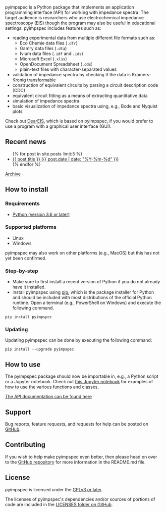 pyimpspec is a Python package that implements an application programming interface (API) for working with impedance spectra.
The target audience is researchers who use electrochemical impedance spectroscopy (EIS) though the program may also be useful in educational settings.
pyimpspec includes features such as:

- reading experimental data from multiple different file formats such as:
	- Eco Chemie data files (`.dfr`)
	- Gamry data files (`.dta`)
	- Ivium data files (`.idf` and `.ids`)
	- Microsoft Excel (`.xlsx`)
	- OpenDocument Spreadsheet (`.ods`)
	- plain-text files with character-separated values
- validation of impedance spectra by checking if the data is Kramers-Kronig transformable
- construction of equivalent circuits by parsing a circuit description code (CDC)
- equivalent circuit fitting as a means of extracting quantitative data
- simulation of impedance spectra
- basic visualization of impedance spectra using, e.g., Bode and Nyquist plots

Check out [DearEIS](https://vyrjana.github.io/DearEIS/), which is based on pyimpspec, if you would prefer to use a program with a graphical user interface (GUI).


## Recent news

<ul>
  {% for post in site.posts limit:5 %}
    <li>
      <a href="{{ site.baseurl }}{{ post.url }}">{{ post.title }} ({{ post.date | date: "%Y-%m-%d" }})</a>
    </li>
  {% endfor %}
</ul>

[Archive](archive.md)


## How to install

### Requirements

- [Python (version 3.6 or later)](https://www.python.org/)


### Supported platforms

- Linux
- Windows

pyimpspec may also work on other platforms (e.g., MacOS) but this has not yet been confirmed.


### Step-by-step

- Make sure to first install a recent version of Python if you do not already have it installed.
- Install pyimpspec using [pip](https://pip.pypa.io/en/stable/), which is the package installer for Python and should be included with most distributions of the official Python runtime.
Open a terminal (e.g., PowerShell on Windows) and execute the following command.

```
pip install pyimpspec
```


### Updating

Updating pyimpspec can be done by executing the following command:

```
pip install --upgrade pyimpspec
```


## How to use

The pyimpspec package should now be importable in, e.g., a Python script or a Jupyter notebook.
Check out [this Jupyter notebook](https://github.com/vyrjana/pyimpspec/blob/main/examples/examples.ipynb) for examples of how to use the various functions and classes.

[The API documentation can be found here](https://vyrjana.github.io/pyimpspec/api)


## Support

Bug reports, feature requests, and requests for help can be posted on [GitHub](https://github.com/vyrjana/pyimpspec/issues).


## Contributing

If you wish to help make pyimpspec even better, then please head on over to the [GitHub repository](https://github.com/vyrjana/pyimpspec) for more information in the README.md file.


## License

pyimpspec is licensed under the [GPLv3 or later](https://www.gnu.org/licenses/gpl-3.0.html).

The licenses of pyimpspec's dependencies and/or sources of portions of code are included in the [LICENSES folder on GitHub](https://github.com/vyrjana/pyimpspec/tree/main/LICENSES).
